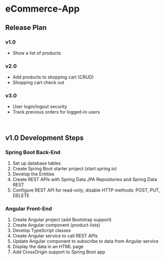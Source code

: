 ﻿# eCommerce-App


## Release Plan

### v1.0
- Show a list of products

### v2.0
- Add products to shopping cart (CRUD)
- Shopping cart check out

### v3.0
- User login/logout security
- Track previous orders for logged-in users

<br/>

## v1.0 Development Steps

### Spring Boot Back-End
1. Set up database tables
2. Create Spring Boot starter project (start.spring.io)
3. Develop the Entities
4. Create REST APIs with Spring Data JPA Repositories and Spring Data REST
5. Configure REST API for read-only; disable HTTP methods: POST, PUT, DELETE

### Angular Front-End
1. Create Angular project (add Bootstrap support)
2. Create Angular component (product-lists)
3. Develop TypeScript classes
4. Create Angular service to call REST APIs
5. Update Angular component to subscribe to data from Angular service
6. Display the data in an HTML page
7. Add CrossOrigin support to Spring Boot app
